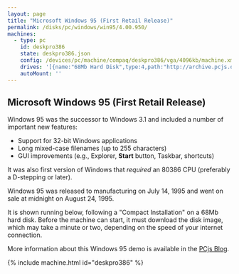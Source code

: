 ```yaml
---
layout: page
title: "Microsoft Windows 95 (First Retail Release)"
permalink: /disks/pc/windows/win95/4.00.950/
machines:
  - type: pc
    id: deskpro386
    state: deskpro386.json
    config: /devices/pc/machine/compaq/deskpro386/vga/4096kb/machine.xml
    drives: '[{name:"68Mb Hard Disk",type:4,path:"http://archive.pcjs.org/disks/pc/fixed/68mb/win95.json"}]'
    autoMount: ''
---
```


Microsoft Windows 95 (First Retail Release)
---

Windows 95 was the successor to Windows 3.1 and included a number of important new features:

 * Support for 32-bit Windows applications
 * Long mixed-case filenames (up to 255 characters)
 * GUI improvements (e.g., Explorer, **Start** button, Taskbar, shortcuts) 

It was also first version of Windows that *required* an 80386 CPU (preferably a D-stepping or later).

Windows 95 was released to manufacturing on July 14, 1995 and went on sale at midnight on August 24, 1995.

It is shown running below, following a "Compact Installation" on a 68Mb hard disk.  Before the machine can
start, it must download the disk image, which may take a minute or two, depending on the speed of your
internet connection.

More information about this Windows 95 demo is available in the [PCjs Blog](/blog/2015/09/21/).

{% include machine.html id="deskpro386" %}
